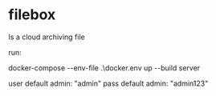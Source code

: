 # filebox
Is a cloud archiving file



run:

docker-compose --env-file .\docker.env   up   --build  server

user default admin: "admin"
pass default admin: "admin123"